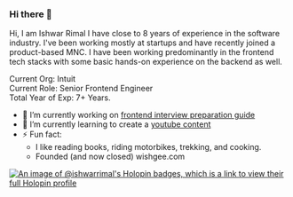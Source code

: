 ### Hi there 👋

Hi, I am Ishwar Rimal I have close to 8 years of experience in the software industry. 
I've been working mostly at startups and have recently joined a product-based MNC. 
I have been working predominantly in the frontend tech stacks with some basic hands-on experience on the backend as well.

Current Org: Intuit  
Current Role: Senior Frontend Engineer  
Total Year of Exp: 7+ Years.

- 🔭 I’m currently working on [frontend interview preparation guide](https://github.com/ishwarrimal/frontend-interview-preps)
- 🌱 I’m currently learning to create a [youtube content](https://www.youtube.com/channel/UCm1NpJ02h-Ij8CVR2hVXZEw)
- ⚡ Fun fact:
  - I like reading books, riding motorbikes, trekking, and cooking.
  - Founded (and now closed) wishgee.com


[![An image of @ishwarrimal's Holopin badges, which is a link to view their full Holopin profile](https://holopin.me/ishwarrimal)](https://holopin.io/@ishwarrimal)
